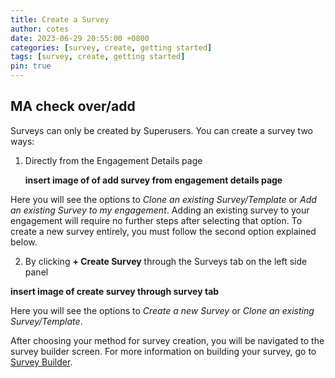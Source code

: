 ```yaml
---
title: Create a Survey
author: cotes
date: 2023-06-29 20:55:00 +0800
categories: [survey, create, getting started]
tags: [survey, create, getting started]
pin: true
---
```


## MA check over/add

Surveys can only be created by Superusers. You can create a survey two ways:
1. Directly from the Engagement Details page

   **insert image of of add survey from engagement details page**

Here you will see the options to *Clone an existing Survey/Template* or *Add an existing Survey to my engagement*. Adding an existing survey to your engagement will require no further steps after selecting that option. To create a new survey entirely, you must follow the second option explained below.  
  
2. By clicking **+ Create Survey** through the Surveys tab on the left side panel 

  **insert image of create survey through survey tab**  

Here you will see the options to *Create a new Survey* or *Clone an existing Survey/Template*. 

After choosing your method for survey creation, you will be navigated to the survey builder screen. For more information on building your survey, go to [Survey Builder](/met-guide/posts/survey-builder/).
